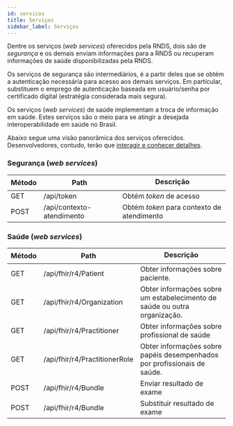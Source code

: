 ```yaml
---
id: servicos
title: Serviços
sidebar_label: Serviços
---
```


Dentre os serviços (_web services_) oferecidos pela RNDS, dois são de _segurança_ e os demais enviam informações para a RNDS ou recuperam informações de saúde disponibilizadas pela RNDS.

Os serviços de segurança são intermediários, é a partir deles que se obtém
a autenticação necessária para acesso aos demais serviços. Em particular,
substituem o emprego de autenticação baseada em usuário/senha por certificado digital (estratégia considerada mais segura).

Os serviços (_web services_) de saúde implementam a troca de informação em saúde. Estes serviços são o meio para se atingir a desejada interoperabilidade em saúde no Brasil.

Abaixo segue uma visão panorâmica dos serviços oferecidos. Desenvolvedores, contudo, terão que [interagir e conhecer detalhes](../ti/conhecer).

### Segurança (_web services_)

| Método | Path                      | Descrição                                  |
| ------ | ------------------------- | ------------------------------------------ |
| GET    | /api/token                | Obtém _token_ de acesso                    |
| POST   | /api/contexto-atendimento | Obtém _token_ para contexto de atendimento |

### Saúde (_web services_)

| Método | Path                          | Descrição                                                                 |
| ------ | ----------------------------- | ------------------------------------------------------------------------- |
| GET    | /api/fhir/r4/Patient          | Obter informações sobre paciente.                                         |
| GET    | /api/fhir/r4/Organization     | Obter informações sobre um estabelecimento de saúde ou outra organização. |
| GET    | /api/fhir/r4/Practitioner     | Obter informações sobre profissional de saúde                             |
| GET    | /api/fhir/r4/PractitionerRole | Obter informações sobre papéis desempenhados por profissionais de saúde.                                                                          |
| POST   | /api/fhir/r4/Bundle           | Enviar resultado de exame                                                 |
| POST   | /api/fhir/r4/Bundle           | Substituir resultado de exame                                             |
